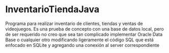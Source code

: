 # InventarioTiendaJava
Programa para realizar inventario de clientes, tiendas y ventas de videojuegos. Es una prueba de concepto con una base de datos local, pero de ser requerido no creo que sea tan complicado implementar Oracle Data Base o cualquier otro modificando ligeramente el código SQL que está enfocado en SQLite y agregando una conexión al server correspondiente
